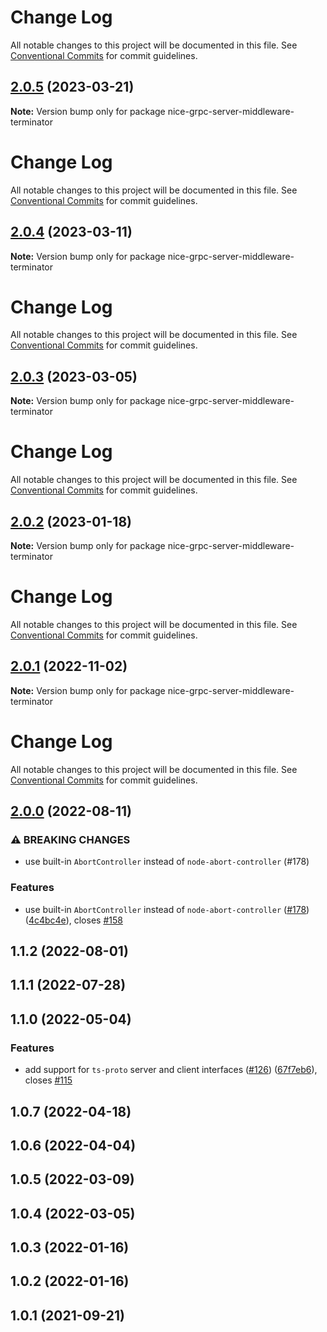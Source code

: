 # Change Log

All notable changes to this project will be documented in this file. See
[Conventional Commits](https://conventionalcommits.org) for commit guidelines.

## [2.0.5](https://github.com/deeplay-io/nice-grpc/compare/nice-grpc-server-middleware-terminator@2.0.4...nice-grpc-server-middleware-terminator@2.0.5) (2023-03-21)

**Note:** Version bump only for package nice-grpc-server-middleware-terminator

# Change Log

All notable changes to this project will be documented in this file. See
[Conventional Commits](https://conventionalcommits.org) for commit guidelines.

## [2.0.4](https://github.com/deeplay-io/nice-grpc/compare/nice-grpc-server-middleware-terminator@2.0.3...nice-grpc-server-middleware-terminator@2.0.4) (2023-03-11)

**Note:** Version bump only for package nice-grpc-server-middleware-terminator

# Change Log

All notable changes to this project will be documented in this file. See
[Conventional Commits](https://conventionalcommits.org) for commit guidelines.

## [2.0.3](https://github.com/deeplay-io/nice-grpc/compare/nice-grpc-server-middleware-terminator@2.0.2...nice-grpc-server-middleware-terminator@2.0.3) (2023-03-05)

**Note:** Version bump only for package nice-grpc-server-middleware-terminator

# Change Log

All notable changes to this project will be documented in this file. See
[Conventional Commits](https://conventionalcommits.org) for commit guidelines.

## [2.0.2](https://github.com/deeplay-io/nice-grpc/compare/nice-grpc-server-middleware-terminator@2.0.1...nice-grpc-server-middleware-terminator@2.0.2) (2023-01-18)

**Note:** Version bump only for package nice-grpc-server-middleware-terminator

# Change Log

All notable changes to this project will be documented in this file. See
[Conventional Commits](https://conventionalcommits.org) for commit guidelines.

## [2.0.1](https://github.com/deeplay-io/nice-grpc/compare/nice-grpc-server-middleware-terminator@2.0.0...nice-grpc-server-middleware-terminator@2.0.1) (2022-11-02)

**Note:** Version bump only for package nice-grpc-server-middleware-terminator

# Change Log

All notable changes to this project will be documented in this file. See
[Conventional Commits](https://conventionalcommits.org) for commit guidelines.

## [2.0.0](https://github.com/deeplay-io/nice-grpc/compare/nice-grpc-server-middleware-terminator@1.1.2...nice-grpc-server-middleware-terminator@2.0.0) (2022-08-11)

### ⚠ BREAKING CHANGES

- use built-in `AbortController` instead of `node-abort-controller` (#178)

### Features

- use built-in `AbortController` instead of `node-abort-controller`
  ([#178](https://github.com/deeplay-io/nice-grpc/issues/178))
  ([4c4bc4e](https://github.com/deeplay-io/nice-grpc/commit/4c4bc4eacf38bedfbcdd5a41f4471698f7a117ed)),
  closes [#158](https://github.com/deeplay-io/nice-grpc/issues/158)

## 1.1.2 (2022-08-01)

## 1.1.1 (2022-07-28)

## 1.1.0 (2022-05-04)

### Features

- add support for `ts-proto` server and client interfaces
  ([#126](https://github.com/deeplay-io/nice-grpc/issues/126))
  ([67f7eb6](https://github.com/deeplay-io/nice-grpc/commit/67f7eb613455426d6b63a4027132060a8a572f65)),
  closes [#115](https://github.com/deeplay-io/nice-grpc/issues/115)

## 1.0.7 (2022-04-18)

## 1.0.6 (2022-04-04)

## 1.0.5 (2022-03-09)

## 1.0.4 (2022-03-05)

## 1.0.3 (2022-01-16)

## 1.0.2 (2022-01-16)

## 1.0.1 (2021-09-21)
